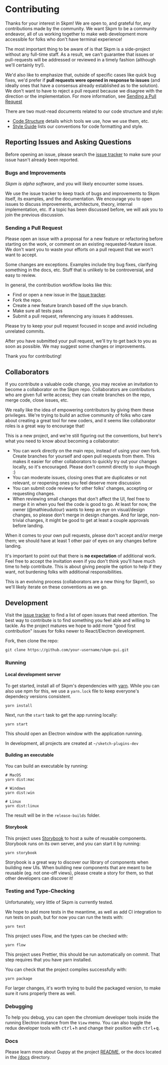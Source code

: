 # Contributing

Thanks for your interest in Skpm! We are open to, and grateful for, any contributions made by the community. We want Skpm to be a community endeavor, all of us working together to make web development more accessible for folks who don't have terminal experience!

The most important thing to be aware of is that Skpm is a side-project without any full-time staff. As a result, we can't guarantee that issues or pull-requests will be addressed or reviewed in a timely fashion (although we'll certainly try!).

We'd also like to emphasize that, outside of specific cases like quick bug fixes, we'd prefer if **pull requests were opened in response to issues** (and ideally ones that have a consensus already established as to the solution). We don't want to have to reject a pull request because we disagree with the direction or the implementation. For more information, see [Sending a Pull Request](https://github.com/skpm/skpm-gui/blob/skpm/CONTRIBUTING.md#sending-a-pull-request)

There are two must-read documents related to our code structure and style:

- [Code Structure](https://github.com/skpm/skpm-gui/blob/skpm/docs/dev-info/code-structure.md) details which tools we use, how we use them, etc.
- [Style Guide](https://github.com/skpm/skpm-gui/blob/skpm/docs/dev-info/style-guide.md) lists our conventions for code formatting and style.


## Reporting Issues and Asking Questions

Before opening an issue, please search the [issue tracker](https://github.com/skpm/skpm-gui/issues) to make sure your issue hasn't already been reported.

### Bugs and Improvements

_Skpm is alpha software_, and you will likely encounter some issues.

We use the issue tracker to keep track of bugs and improvements to Skpm itself, its examples, and the documentation. We encourage you to open issues to discuss improvements, architecture, theory, internal implementation, etc. If a topic has been discussed before, we will ask you to join the previous discussion.

### Sending a Pull Request

Please open an issue with a proposal for a new feature or refactoring before starting on the work, or comment on an existing requested-feature issue. We don't want you to waste your efforts on a pull request that we won't want to accept.

Some changes are exceptions. Examples include tiny bug fixes, clarifying something in the docs, etc. Stuff that is unlikely to be controversial, and easy to review.

In general, the contribution workflow looks like this:

- Find or open a new issue in the [Issue tracker](https://github.com/skpm/skpm-gui/issues).
- Fork the repo.
- Create a new feature branch based off the `skpm` branch.
- Make sure all tests pass
- Submit a pull request, referencing any issues it addresses.

Please try to keep your pull request focused in scope and avoid including unrelated commits.

After you have submitted your pull request, we'll try to get back to you as soon as possible. We may suggest some changes or improvements.

Thank you for contributing!

## Collaborators

If you contribute a valuable code change, you may receive an invitation to become a collaborator on the Skpm repo. Collaborators are contributors who are given full write access; they can create branches on the repo, merge code, close issues, etc.

We really like the idea of empowering contributors by giving them these privileges. We're trying to build an active community of folks who care about creating a great tool for new coders, and it seems like collaborator roles is a great way to encourage that!

This is a new project, and we're still figuring out the conventions, but here's what you need to know about becoming a collaborator:

- You can work directly on the main repo, instead of using your own fork. Create branches for yourself and open pull requests from them. This makes it easier for other collaborators to quickly try out your changes locally, so it's encouraged. Please don't commit directly to `skpm` though :)
- You can moderate issues, closing ones that are duplicates or not relevant, or reopening ones you feel deserve more discussion
- You can submit code reviews for other folks' changes, accepting or requesting changes.
- When reviewing small changes that don't affect the UI, feel free to merge it in when you feel the code is good to go. At least for now, the owner (@mathieudutour) wants to keep an eye on visual/design changes, so please don't merge in design changes. And for large, non-trivial changes, it might be good to get at least a couple approvals before landing.

When it comes to your own pull requests, please don't accept and/or merge them; we should have at least 1 other pair of eyes on any changes before landing.

It's important to point out that there is **no expectation** of additional work. Feel free to accept the invitation even if you don't think you'll have much time to help contribute. This is about giving people the option to help if they want, not burdening folks with additional responsibilities.

This is an evolving process (collaborators are a new thing for Skpm!), so we'll likely iterate on these conventions as we go.

## Development

Visit the [issue tracker](https://github.com/skpm/skpm-gui/issues) to find a list of open issues that need attention. The best way to contribute is to find something you feel able and willing to tackle. As the project matures we hope to add more "good first contribution" issues for folks newer to React/Electron development.

Fork, then clone the repo:

```
git clone https://github.com/your-username/skpm-gui.git
```

### Running

#### Local development server

To get started, install all of Skpm's dependencies with [yarn](https://yarnpkg.com/en/docs/getting-started). While you can also use npm for this, we use a `yarn.lock` file to keep everyone's dependecy versions consistent.

```
yarn install
```

Next, run the `start` task to get the app running locally:

```
yarn start
```

This should open an Electron window with the application running.

In development, all projects are created at `~/sketch-plugins-dev`

#### Building an executable

You can build an executable by running:

```
# MacOS
yarn dist:mac

# Windows
yarn dist:win

# Linux
yarn dist:linux
```

The result will be in the `release-builds` folder.

#### Storybook

This project uses [Storybook](https://github.com/storybooks/storybook) to host a suite of reusable components. Storybook runs on its own server, and you can start it by running:

```
yarn storybook
```

Storybook is a great way to discover our library of components when building new UIs. When building new components that are meant to be reusable (eg. not one-off views), please create a story for them, so that other developers can discover it!


### Testing and Type-Checking

Unfortunately, very little of Skpm is currently tested.

We hope to add more tests in the meantime, as well as add CI integration to run tests on push, but for now you can run the tests with:

```
yarn test
```

This project uses Flow, and the types can be checked with:

```
yarn flow
```

This project uses Prettier, this should be run automatically on commit. That step requires that you have yarn installed.

You can check that the project compiles successfully with:

```
yarn package
```

For larger changes, it's worth trying to build the packaged version, to make sure it runs properly there as well.

### Debugging

To help you debug, you can open the chromium developer tools inside the running Electron instance from the `View` menu. You can also toggle the redux developer tools with <kbd>ctrl</kbd>+<kbd>h</kbd> and change their position with <kbd>ctrl</kbd>+<kbd>q</kbd>.

### Docs

Please learn more about Guppy at the project [README](https://github.com/skpm/skpm-gui/blob/skpm/README.md), or the docs located in the [/docs](https://github.com/skpm/skpm-gui/tree/skpm/docs) directory.

